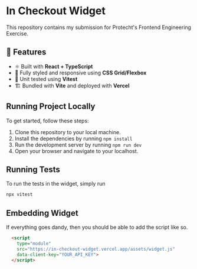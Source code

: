 # In Checkout Widget
This repository contains my submission for Protecht's Frontend Engineering Exercise.

## 🚀 Features

- ⚛️ Built with **React + TypeScript**
- 🎨 Fully styled and responsive using **CSS Grid/Flexbox**
- 🧪 Unit tested using **Vitest**
- 🏗️ Bundled with **Vite** and deployed with **Vercel**

## Running Project Locally

To get started, follow these steps:

1. Clone this repository to your local machine.
2. Install the dependencies by running `npm install`
3. Run the development server by running `npm run dev`
4. Open your browser and navigate to your localhost. 

## Running Tests 

To run the tests in the widget, simply run 

```bash
npx vitest
```

## Embedding Widget

If everything goes dandy, then you should be able to add the script like so. 

```html
  <script 
    type="module"
    src="https://in-checkout-widget.vercel.app/assets/widget.js" 
    data-client-key="YOUR_API_KEY">
  </script>
```
